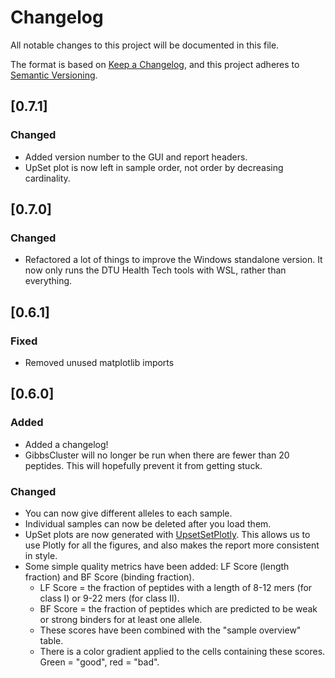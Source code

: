# Changelog
All notable changes to this project will be documented in this file.

The format is based on [Keep a Changelog](https://keepachangelog.com/en/1.0.0/),
and this project adheres to [Semantic Versioning](https://semver.org/spec/v2.0.0.html).

## [0.7.1]

### Changed

- Added version number to the GUI and report headers.
- UpSet plot is now left in sample order, not order by decreasing cardinality.

## [0.7.0]

### Changed

- Refactored a lot of things to improve the Windows standalone version. It now only runs the DTU Health Tech tools 
with WSL, rather than everything.

## [0.6.1]

### Fixed

- Removed unused matplotlib imports

## [0.6.0]

### Added

- Added a changelog!
- GibbsCluster will no longer be run when there are fewer than 20 peptides. This will hopefully prevent it from getting
  stuck.

### Changed

- You can now give different alleles to each sample.
- Individual samples can now be deleted after you load them.
- UpSet plots are now generated with [UpsetSetPlotly](https://github.com/kevinkovalchik/upsetplotly). This allows us
to use Plotly for all the figures, and also makes the report more consistent in style.
- Some simple quality metrics have been added: LF Score (length fraction) and BF Score (binding fraction).
  - LF Score = the fraction of peptides with a length of 8-12 mers (for class I) or 9-22 mers (for class II).
  - BF Score = the fraction of peptides which are predicted to be weak or strong binders for at least one allele.
  - These scores have been combined with the "sample overview" table.
  - There is a color gradient applied to the cells containing these scores. Green = "good", red = "bad".